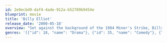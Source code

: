 ```yaml
---
id: 2e9ecbd9-daf4-4ade-912a-b52789b9454e
blueprint: movie
title: 'Billy Elliot'
release_date: '2000-05-18'
overview: "Set against the background of the 1984 Miner's Strike, Billy Elliot is an 11 year old boy who stumbles out of the boxing ring and onto the ballet floor. He faces many trials and triumphs as he strives to conquer his family's set ways, inner conflict, and standing on his toes!"
genres: '[{"id": 18, "name": "Drama"}, {"id": 35, "name": "Comedy"}, {"id": 10402, "name": "Music"}]'
---
```

